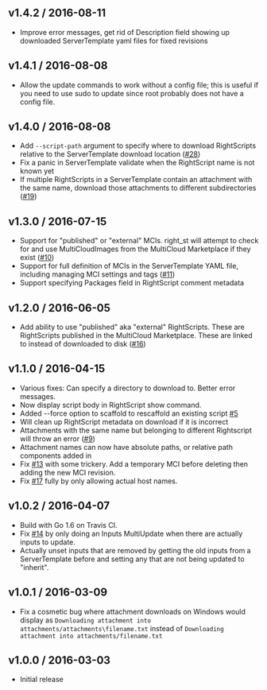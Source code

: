 v1.4.2 / 2016-08-11
-------------------
* Improve error messages, get rid of Description field showing up downloaded
  ServerTemplate yaml files for fixed revisions

v1.4.1 / 2016-08-08
-------------------
* Allow the update commands to work without a config file; this is useful if you
  need to use sudo to update since root probably does not have a config file.

v1.4.0 / 2016-08-08
-------------------
* Add `--script-path` argument to specify where to download RightScripts relative
  to the ServerTemplate download location ([#28])
* Fix a panic in ServerTemplate validate when the RightScript name is not known
  yet
* If multiple RightScripts in a ServerTemplate contain an attachment with the
  same name, download those attachments to different subdirectories ([#19])

[#28]: https://github.com/rightscale/right_st/pull/28
[#19]: https://github.com/rightscale/right_st/pull/19

v1.3.0 / 2016-07-15
-------------------
* Support for "published" or "external" MCIs. right_st will attempt to check for
  and use MultiCloudImages from the MultiCloud Marketplace if they exist ([#10])
* Support for full definition of MCIs in the ServerTemplate YAML file, including
  managing MCI settings and tags ([#11])
* Support specifying Packages field in RightScript comment metadata

[#10]: https://github.com/rightscale/right_st/issues/10
[#11]: https://github.com/rightscale/right_st/issues/11

v1.2.0 / 2016-06-05
-------------------
* Add ability to use "published" aka "external" RightScripts. These are
  RightScripts published in the MultiCloud Marketplace. These are linked to
  instead of downloaded to disk ([#16])

[#16]: https://github.com/rightscale/right_st/issues/16

v1.1.0 / 2016-04-15
-------------------
* Various fixes: Can specify a directory to download to. Better error messages.
* Now display script body in RightScript show command.
* Added --force option to scaffold to rescaffold an existing script [#5]
* Will clean up RightScript metadata on download if it is incorrect
* Attachments with the same name but belonging to different Rightscript will
  throw an error ([#9])
* Attachment names can now have absolute paths, or relative path components
  added in
* Fix [#13] with some trickery. Add a temporary MCI before deleting then adding
  the new MCI revision.
* Fix [#17] fully by only allowing actual host names.

[#5]: https://github.com/rightscale/right_st/issues/5
[#9]: https://github.com/rightscale/right_st/issues/9
[#13]: https://github.com/rightscale/right_st/issues/13
[#17]: https://github.com/rightscale/right_st/issues/17

v1.0.2 / 2016-04-07
-------------------
* Build with Go 1.6 on Travis CI.
* Fix [#14] by only doing an Inputs MultiUpdate when there are actually inputs
  to update.
* Actually unset inputs that are removed by getting the old inputs from a
  ServerTemplate before and setting any that are not being updated to "inherit".

[#14]: https://github.com/rightscale/right_st/issues/14

v1.0.1 / 2016-03-09
-------------------
* Fix a cosmetic bug where attachment downloads on Windows would display as
  `Downloading attachment into attachments/attachments\filename.txt` instead of
  `Downloading attachment into attachments/filename.txt`

v1.0.0 / 2016-03-03
-------------------
* Initial release
